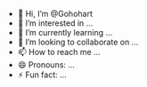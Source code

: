 - 👋 Hi, I’m @Gohohart
- 👀 I’m interested in ...
- 🌱 I’m currently learning ...
- 💞️ I’m looking to collaborate on ...
- 📫 How to reach me ...
- 😄 Pronouns: ...
- ⚡ Fun fact: ...

<!---
Gohohart/Gohohart is a ✨ special ✨ repository because its `README.md` (this file) appears on your GitHub profile.
You can click the Preview link to take a look at your changes.
--->
